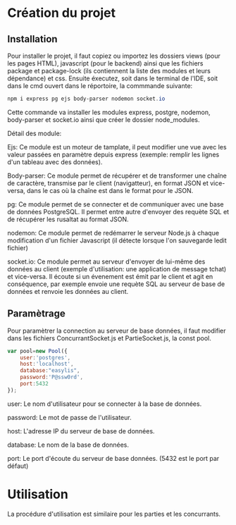 # Création du projet
## Installation

Pour installer le projet, il faut copiez ou importez les dossiers views (pour les pages HTML), javascript (pour le backend) ainsi que les fichiers package et package-lock (ils contiennent la liste des modules et leurs dépendance) et css. Ensuite éxecutez, soit dans le terminal de l'IDE, soit dans le cmd ouvert dans le réportoire, la commmande suivante: 
```powershell
npm i express pg ejs body-parser nodemon socket.io
```
Cette commande va installer les modules express, postgre, nodemon, body-parser et socket.io ainsi que créer le dossier node_modules.

Détail des module:

Ejs: Ce module est un moteur de tamplate, il peut modifier une vue avec les valeur passées en paramètre depuis express (exemple: remplir les lignes d'un tableau avec des données).

Body-parser: Ce module permet de récupérer et de transformer une chaîne de caractère, transmise par le client (navigatteur), en format JSON et vice-versa, dans le cas où la chaîne est dans le format pour le JSON.

pg: Ce module permet de se connecter et de communiquer avec une base de données PostgreSQL. Il permet entre autre d'envoyer des requète SQL et de récupérer les rusaltat au format JSON.

nodemon: Ce module permet de redémarrer le serveur Node.js à chaque modification d'un fichier Javascript (il détecte lorsque l'on sauvegarde ledit fichier)

socket.io: Ce module permet au serveur d'envoyer de lui-même des données au client (exemple d'utilisation: une application de message tchat) et vice-versa. Il écoute si un évenement est émit par le client et agit en conséquence, par exemple envoie une requète SQL au serveur de base de données et renvoie les données au client.

## Paramètrage

Pour paramètrer la connection au serveur de base données, il faut modifier dans les fichiers ConcurrantSocket.js et PartieSocket.js, la const pool.

```javascript
var pool=new Pool({
    user:'postgres',
    host:'localhost',
    database:"easylis",
    password:'P@ssw0rd',
    port:5432
});
```

user: Le nom d'utilisateur pour se connecter à la base de données.

password: Le mot de passe de l'utilisateur.

host: L'adresse IP du serveur de base de données.

database: Le nom de la base de données.

port: Le port d'écoute du serveur de base données. (5432 est le port par défaut)

# Utilisation
La procédure d'utilisation est similaire pour les parties et les concurrants.
